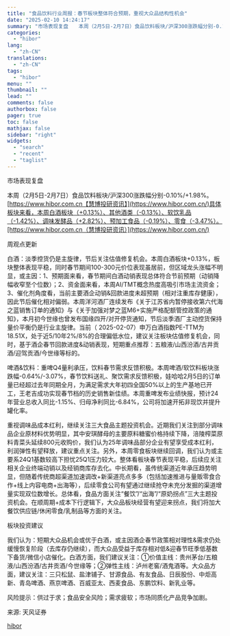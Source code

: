 ```yaml
---
title: "食品饮料行业周报：春节板块整体符合预期，重视大众品结构性机会"
date: "2025-02-10 14:24:17"
summary: "市场表现复盘　　本周（2月5日-2月7日）食品饮料板块/沪深300涨跌幅分别-0.10%/+1..."
categories:
  - "hibor"
lang:
  - "zh-CN"
translations:
  - "zh-CN"
tags:
  - "hibor"
menu: ""
thumbnail: ""
lead: ""
comments: false
authorbox: false
pager: true
toc: false
mathjax: false
sidebar: "right"
widgets:
  - "search"
  - "recent"
  - "taglist"
---
```


市场表现复盘

本周（2月5日-2月7日）食品饮料板块/沪深300涨跌幅分别-0.10%/+1.98%。[https://www.hibor.com.cn【慧博投研资讯】](https://www.hibor.com.cn/)具体板块来看，本周白酒板块（+0.13%）、其他酒类（-0.13%）、软饮乳品（-1.42%）、调味发酵品（+2.82%）、预加工食品（-0.19%）、零食（-3.47%）。[https://www.hibor.com.cn（慧博投研资讯）](https://www.hibor.com.cn/)

周观点更新

白酒：淡季控货仍是主旋律，节后关注估值修复机会。本周白酒板块+0.13%，板块整体表现平稳，同时春节期间100-300元价位表现虽居前，但区域龙头涨幅不明显，或主因：1、预期面来看，春节期间白酒动销表现总体符合节前预期（动销降幅收窄至个位数）；2、资金面来看，本周AI/TMT概念热度高吸引市场主流资金；3、催化剂角度看，当前主要酒企动销&回款进度未超预期（相对注重库存健康），因此节后催化相对偏弱。本周洋河酒厂连续发布《关于江苏省内暂停接收第六代海之蓝销售订单的通知》与《关于加强对梦之蓝M6+实施严格配额管控政策的通知》，本月初今世缘也曾发布国缘四开/对开停货通知，节后淡季酒厂主动控货保持量价平衡仍是行业主旋律。当前（ 2025-02-07）申万白酒指数PE-TTM为18.51X，处于近5/10年2%/8%的合理偏低水位，建议关注板块估值修复机会，同时，基于酒企春节回款进度&动销表现，短期重点推荐：五粮液/山西汾酒/古井贡酒/迎驾贡酒/今世缘等标的。

啤酒&饮料：重啤Q4量利承压，饮料春节需求反馈积极。本周啤酒/软饮料板块涨跌幅-0.64%/-3.07%，春节饮料送礼、聚饮需求反馈积极，娃哈哈2月5日的订单量已经超过去年同期全月，为满足需求大年初四全国50%以上的生产基地已开工，王老吉成功实现春节档的历史销售新佳绩。本周重啤发布业绩快报，预计24年营业总收入同比-1.15%、归母净利同比-6.84%，公司将加速开拓非现饮并提升罐化率。

重视调味品成本红利，继续关注三大食品主题投资机会。近期我们关注到部分调味品企业原材料优势明显，其中安琪酵母的主要原料糖蜜价格持续下降，涪陵榨菜原料青菜头延续800元收购价，我们认为25年调味品部分企业有望享受成本红利，利润弹性有望释放，建议重点关注。另外，本周零食板块继续回调，我们认为或主要系24Q1基数较高下担忧25Q1压力较大。整体看板块春节表现平稳，后续应关注相关企业终端动销以及经销商库存去化。中长期看，虽传统渠道近年承压趋势明显，但随着传统商超渠道加速调改+新渠道亮点多多（包括加速推进与量贩零食合作+线上内容电商+出海等），后续零食公司有望通过继续抢夺未充分发掘的渠道增量实现双位数增长。总体看，食品方面关注“餐饮”/“出海”/“原奶拐点”三大主题投资机会。在顺周期+成本下行逻辑下，大众品板块经营有望迎来拐点，我们将加大餐饮供应链/休闲零食/乳制品等方面的关注。

板块投资建议

我们认为：短期大众品机会或优于白酒，或主因酒企春节政策相对理性&需求仍处缓慢恢复阶段（去库存仍继续），而大众品受益于库存相对低&迎春节旺季低基数下备货/微信小店催化。白酒方面，我们建议关注：①价值主线：贵州茅台/五粮液/山西汾酒/古井贡酒/今世缘等；②弹性主线：泸州老窖/酒鬼酒等。大众品方面，建议关注：三只松鼠、盐津铺子、甘源食品、有友食品、日辰股份、中炬高新、青岛啤酒、燕京啤酒、百威亚太、西麦食品、东鹏饮料、新乳业等。

风险提示：供过于求；食品安全风险；需求疲软；市场同质化产品竞争加剧。

来源: 天风证券

[hibor](https://www.hibor.com.cn/data/abc966cfcd46c5ca7ef18f9d95831b4e.html)
